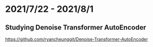 # 2021/7/22 - 2021/8/1

## Studying Denoise Transformer AutoEncoder
https://github.com/ryancheunggit/Denoise-Transformer-AutoEncoder